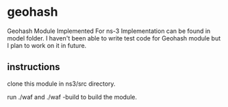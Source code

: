 # geohash
Geohash Module Implemented For ns-3
Implementation can be found in model folder.
I haven't been able to write test code for Geohash module but I plan to work on it in future.
## instructions
clone this module in ns3/src directory.

run ./waf and ./waf -build to build the module.

